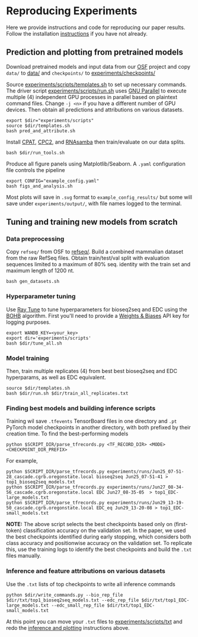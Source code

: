 # Reproducing Experiments
Here we provide instructions and code for reproducing our paper results. Follow the installation [instructions](../README.md) if you have not already. 

## Prediction and plotting from pretrained models

Download pretrained models and input data from our [OSF](https://osf.io/xaeqg/) project and copy `data/` to [data/](data/) and `checkpoints/` to [experiments/checkpoints/](experiments/checkpoints/)

Source [experiments/scripts/templates.sh](scripts/templates.sh) to set up necessary commands. 
The driver script [experiments/scripts/run.sh](scripts/run.sh) uses [GNU Parallel](https://www.gnu.org/software/parallel/) to execute multiple (4) independent GPU processes in parallel based on plaintext command files. Change   `-j <n>` if you have a different number of GPU devices. Then obtain all predictions and attributions on various datasets. 

```
export $dir="experiments/scripts"
source $dir/templates.sh
bash pred_and_attribute.sh
```
Install [CPAT](https://cpat.readthedocs.io/en/latest/#installation), [CPC2](http://cpc2.gao-lab.org/download.php), and [RNAsamba](https://apcamargo.github.io/RNAsamba/installation/) then train/evaluate on our data splits.
```
bash $dir/run_tools.sh
```
Produce all figure panels using Matplotlib/Seaborn. A `.yaml` configuration file controls the pipeline
```
export CONFIG="example_config.yaml"
bash figs_and_analysis.sh
```
Most plots will save in `.svg` format to `example_config_results/` but some will save under `experiments/output/`, with file names logged to the terminal.
## Tuning and training new models from scratch
### Data preprocessing
Copy `refseq/` from OSF to [refseq/](refseq/). Build a combined mammalian dataset from the raw RefSeq files. Obtain train/test/val split with evaluation sequences limited to a maximum of 80% seq. identity with the train set and maximum length of 1200 nt.
```
bash gen_datasets.sh
```
### Hyperparameter tuning
Use [Ray Tune](https://docs.ray.io/en/latest/tune/index.html) to tune hyperparameters for bioseq2seq and EDC using the [BOHB](https://proceedings.mlr.press/v80/falkner18a/falkner18a.pdf) algorithm. First you'll need to provide a [Weights & Biases](https://wandb.ai/site) API key for logging purposes.
```
export WANDB_KEY=<your_key>
export dir='experiments/scripts'
bash $dir/tune_all.sh
```
### Model training 
Then, train multiple replicates (4) from best best bioseq2seq and EDC hyperparams, as well as EDC equivalent.

```
source $dir/templates.sh
bash $dir/run.sh $dir/train_all_replicates.txt
```
### Finding best models and building inference scripts
Training wil save `.tfevents` TensorBoard files in one directory and `.pt` PyTorch model checkpoints in another directory, with both prefixed by their creation time. To find the best-performing models
```
python $SCRIPT_DIR/parse_tfrecords.py <TF_RECORD_DIR> <MODE> <CHECKPOINT_DIR_PREFIX>
```
For example, 
```
python $SCRIPT_DIR/parse_tfrecords.py experiments/runs/Jun25_07-51-28_cascade.cgrb.oregonstate.local bioseq2seq Jun25_07-51-41 > top1_bioseq2seq_models.txt
python $SCRIPT_DIR/parse_tfrecords.py experiments/runs/Jun27_08-34-56_cascade.cgrb.oregonstate.local EDC Jun27_08-35-05  > top1_EDC-large_models.txt
python $SCRIPT_DIR/parse_tfrecords.py experiments/runs/Jun29_13-19-50_cascade.cgrb.oregonstate.local EDC_eq Jun29_13-20-08 > top1_EDC-small_models.txt
```
**NOTE:** The above script selects the best checkpoints based only on (first-token) classification accuracy on the validation set. In the paper, we used the best checkpoints identified during early stopping, which considers both class accuracy and positionwise accuracy on the validation set. To replicate this, use the training logs to identify the best checkpoints and build the `.txt` files manually.
### Inference and feature attributions on various datasets 
Use the `.txt` lists of top checkpoints to write all inference commands
```
python $dir/write_commands.py --bio_rep_file $dir/txt/top1_bioseq2seq_models.txt --edc_rep_file $dir/txt/top1_EDC-large_models.txt --edc_small_rep_file $dir/txt/top1_EDC-small_models.txt 
```
At this point you can move your `.txt` files to [experiments/scripts/txt](experiments/scripts/txt) and redo the [inference and plotting](#prediction-and-plotting-from-pretrained-models) instructions above.

